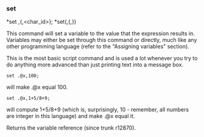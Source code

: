 ### set
*set <variable>,<expression>{,<char_id>};
*set(<variable>,<expression>{,<char id>})

This command will set a variable to the value that the expression results in.
Variables may either be set through this command or directly, much like any
other programming language (refer to the "Assigning variables" section).

This is the most basic script command and is used a lot whenever you try to do
anything more advanced than just printing text into a message box.

	set .@x,100;

will make .@x equal 100.

	set .@x,1+5/8+9;

will compute 1+5/8+9 (which is, surprisingly, 10 - remember, all numbers are
integer in this language) and make .@x equal it.

Returns the variable reference (since trunk r12870).